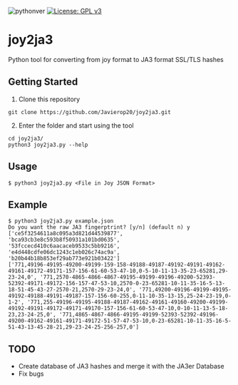 ![pythonver](https://img.shields.io/badge/python-3-blue.svg)
[![License: GPL v3](https://img.shields.io/badge/License-GPLv3-blue.svg)](https://www.gnu.org/licenses/gpl-3.0)
# joy2ja3
Python tool for converting from joy format to JA3 format SSL/TLS hashes

## Getting Started

1. Clone this repository

```buildoutcfg
git clone https://github.com/Javierop20/joy2ja3.git
```

2. Enter the folder and start using the tool

```buildoutcfg
cd joy2ja3/
python3 joy2ja3.py --help
```

## Usage

```buildoutcfg
$ python3 joy2ja3.py <File in Joy JSON Format>
```

## Example

```buildoutcfg
$ python3 joy2ja3.py example.json
Do you want the raw JA3 fingerptrint? [y/n] (default n) y
['ce5f3254611a8c095a3d821d44539877', 'bca93cb3e8c593b8f50931a101bd0635', '53fccecd410c6aacaceb9533c5bb9216', 'e4d448cdfe06dc1243c1eb026c74ac9a', 'b20b44b18b853ef29ab773e921b03422']
['771,49196-49195-49200-49199-159-158-49188-49187-49192-49191-49162-49161-49172-49171-157-156-61-60-53-47-10,0-5-10-11-13-35-23-65281,29-23-24,0', '771,2570-4865-4866-4867-49195-49199-49196-49200-52393-52392-49171-49172-156-157-47-53-10,2570-0-23-65281-10-11-35-16-5-13-18-51-45-43-27-2570-21,2570-29-23-24,0', '771,49200-49196-49199-49195-49192-49188-49191-49187-157-156-60-255,0-11-10-35-13-15,25-24-23-19,0-1-2', '771,255-49196-49195-49188-49187-49162-49161-49160-49200-49199-49192-49191-49172-49171-49170-157-156-61-60-53-47-10,0-10-11-13-5-18-23,23-24-25,0', '771,4865-4867-4866-49195-49199-52393-52392-49196-49200-49162-49161-49171-49172-51-57-47-53-10,0-23-65281-10-11-35-16-5-51-43-13-45-28-21,29-23-24-25-256-257,0']
```

## TODO

- Create database of JA3 hashes and merge it with the JA3er Database
- Fix bugs 

